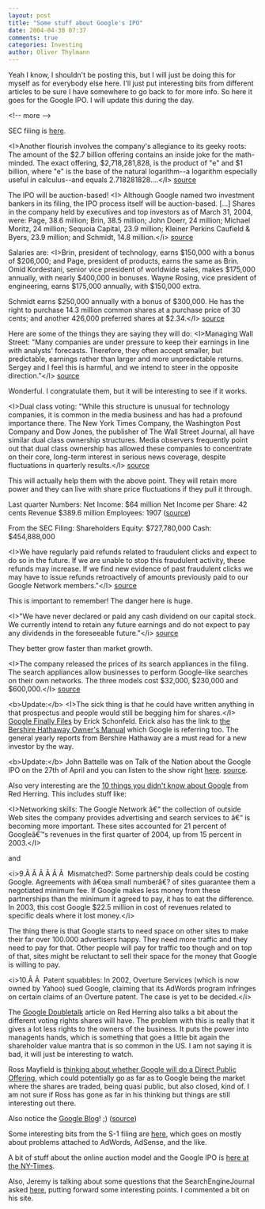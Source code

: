 ```yaml
---
layout: post
title: "Some stuff about Google's IPO"
date: 2004-04-30 07:37
comments: true
categories: Investing
author: Oliver Thylmann
---
```



Yeah I know, I shouldn't be posting this, but I will just be doing this for myself as for everybody else here. I'll just put interesting bits from different articles to be sure I have somewhere to go back to for more info. So here it goes for the Google IPO. I will update this during the day.


&lt;!-- more --&gt;


SEC filing is [here](http://sec.gov/cgi-bin/browse-edgar?action=getcompany&amp;CIK=0001288776&amp;owner=include).

&lt;I&gt;Another flourish involves the company's allegiance to its geeky roots: The amount of the $2.7 billion offering contains an inside joke for the math-minded. The exact offering, $2,718,281,828, is the product of &quot;e&quot; and $1 billion, where &quot;e&quot; is the base of the natural logarithm--a logarithm especially useful in calculus--and equals 2.718281828....&lt;/I&gt; [source](http://news.com.com/2100-1024_3-5201978.html)

The IPO will be auction-based!
&lt;I&gt; Although Google named two investment bankers in its filing, the IPO process itself will be auction-based.
[...]
Shares in the company held by executives and top investors as of March 31, 2004, were: Page, 38.6 million; Brin, 38.5 million; John Doerr, 24 million; Michael Moritz, 24 million; Sequoia Capital, 23.9 million; Kleiner Perkins Caufield &amp; Byers, 23.9 million; and Schmidt, 14.8 million.&lt;/i&gt; [source](http://news.com.com/2100-1024_3-5201978.html)

Salaries are: 
&lt;I&gt;Brin, president of technology, earns $150,000 with a bonus of $206,000; and Page, president of products, earns the same as Brin. Omid Kordestani, senior vice president of worldwide sales, makes $175,000 annually, with nearly $400,000 in bonuses. Wayne Rosing, vice president of engineering, earns $175,000 annually, with $150,000 extra.

Schmidt earns $250,000 annually with a bonus of $300,000. He has the right to purchase 14.3 million common shares at a purchase price of 30 cents; and another 426,000 preferred shares at $2.34.&lt;/I&gt; [source](http://news.com.com/2100-1024_3-5201978.html)

Here are some of the things they are saying they will do:
&lt;I&gt;Managing Wall Street: &quot;Many companies are under pressure to keep their earnings in line with analysts' forecasts. Therefore, they often accept smaller, but predictable, earnings rather than larger and more unpredictable returns. Sergey and I feel this is harmful, and we intend to steer in the opposite direction.&quot;&lt;/I&gt; [source](http://news.com.com/2100-1038_3-5202090.html)

Wonderful. I congratulate them, but it will be interesting to see if it works. 

&lt;I&gt;Dual class voting: &quot;While this structure is unusual for technology companies, it is common in the media business and has had a profound importance there. The New York Times Company, the Washington Post Company and Dow Jones, the publisher of The Wall Street Journal, all have similar dual class ownership structures. Media observers frequently point out that dual class ownership has allowed these companies to concentrate on their core, long-term interest in serious news coverage, despite fluctuations in quarterly results.&lt;/I&gt; [source](http://news.com.com/2100-1038_3-5202090.html)

This will actually help them with the above point. They will retain more power and they can live with share price fluctuations if they pull it through.

Last quarter Numbers:
Net Income: $64 million
Net Income per Share: 42 cents
Revenue $389.6 million
Employees: 1907
([source](http://news.com.com/2100-1024_3-5202103.html))

From the SEC Filing:
Shareholders Equity: $727,780,000
Cash: $454,888,000

&lt;I&gt;We have regularly paid refunds related to fraudulent clicks and expect to do so in the future. If we are unable to stop this fraudulent activity, these refunds may increase. If we find new evidence of past fraudulent clicks we may have to issue refunds retroactively of amounts previously paid to our Google Network members.&quot;&lt;/I&gt; [source](http://news.com.com/2100-1024_3-5202103.html)

This is important to remember! The danger here is huge. 

&lt;I&gt;&quot;We have never declared or paid any cash dividend on our capital stock. We currently intend to retain any future earnings and do not expect to pay any dividends in the foreseeable future.&quot;&lt;/i&gt; [source](http://news.com.com/2100-1024_3-5202103.html)

They better grow faster than market growth.

&lt;I&gt;The company released the prices of its search appliances in the filing. The search appliances allow businesses to perform Google-like searches on their own networks. The three models cost $32,000, $230,000 and $600,000.&lt;/I&gt; [source](http://news.com.com/2100-1024_3-5202103.html)

&lt;b&gt;Update:&lt;/b&gt; &lt;I&gt;The sick thing is that he could have written anything in that prospectus and people would still be begging him for shares.&lt;/I&gt; [Google Finally Files](http://business2.blogs.com/business2blog/2004/04/google_finally_.html) by Erick Schonfeld. Erick also has the link to [the Bershire Hathaway Owner's Manual](http://www.berkshirehathaway.com/ownman.pdf) which Google is referring too. The general yearly reports from Bershire Hathaway are a must read for a new investor by the way. 

&lt;b&gt;Update:&lt;/b&gt; John Battelle was on Talk of the Nation about the Google IPO on the 27th of April and you can listen to the show right [here](http://discover.npr.org/features/feature.jhtml?wfId=1853267). [source](http://battellemedia.com/archives/000618.php).

Also very interesting are the [10 things you didn't know about Google](http://www.redherring.com/article.aspx?a=10573&amp;hed=10%20things%20you%20didn't%20know%20about%20Google) from Red Herring. This includes stuff like:

&lt;I&gt;Networking skills: The Google Network â€“ the collection of outside Web sites the company provides advertising and search services to â€“ is becoming more important. These sites accounted for 21 percent of Googleâ€™s revenues in the first quarter of 2004, up from 15 percent in 2003.&lt;/I&gt;

and 

&lt;i&gt;9.Â Â Â Â Â Â  Mismatched?: Some partnership deals could be costing Google. Agreements with â€œa small numberâ€? of sites guarantee them a negotiated minimum fee. If Google makes less money from these partnerships than the minimum it agreed to pay, it has to eat the difference. In 2003, this cost Google $22.5 million in cost of revenues related to specific deals where it lost money.&lt;/i&gt;

The thing there is that Google starts to need space on other sites to make their far over 100.000 advertisers happy. They need more traffic and they need to pay for that. Other people will pay for traffic too though and on top of that, sites might be reluctant to sell their space for the money that Google is willing to pay.

&lt;i&gt;10.Â Â  Patent squabbles: In 2002, Overture Services (which is now owned by Yahoo) sued Google, claiming that its AdWords program infringes on certain claims of an Overture patent. The case is yet to be decided.&lt;/i&gt;

The [Google Doubletalk](http://www.redherring.com/article.aspx?a=10576&amp;hed=Google%20doubletalk) article on Red Herring also talks a bit about the different voting rights shares will have. The problem with this is really that it gives a lot less rights to the owners of the business. It puts the power into managents hands, which is something that goes a little bit again the shareholder value mantra that is so common in the US. I am not saying it is bad, it will just be interesting to watch.

Ross Mayfield is [thinking about whether Google will do a Direct Public Offering](http://ross.typepad.com/blog/2004/04/google_direct_p.html), which could potentially go as far as to Google being the market where the shares are traded, being quasi public, but also closed, kind of. I am not sure if Ross has gone as far in his thinking but things are still interesting out there.

Also notice the [Google Blog](http://www.google.com/blog/)! ;) ([source](http://www.hebig.com/archives/002043.shtml))

Some interesting bits from the S-1 filing are [here](http://www.blogads.com/weblog/comments/P754_0_1_0/), which goes on mostly about problems attached to AdWords, AdSense, and the like. 

A bit of stuff about the online auction model and the Google IPO is [here at the NY-Times](http://www.nytimes.com/2004/04/30/technology/30auction.html?ex=1398657600&amp;en=9f8dd5584eefdeac&amp;ei=5007&amp;partner=USERLAND).

Also, Jeremy is talking about some questions that the SearchEngineJournal asked [here](http://www.ensight.org/archives/2004/05/01/what_do_you_think_about_the_google_ipo.html), putting forward some interesting points. I commented a bit on his site.


